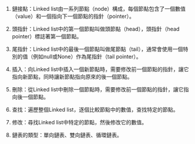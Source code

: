 

1. 鏈接點：Linked list由一系列節點（node）構成，每個節點包含了一個數值（value）和一個指向下一個節點的指針（pointer）。

2. 頭指針：Linked list中的第一個節點叫做頭節點（head），頭指針（head pointer）標誌著第一個節點。

3. 尾指針：Linked list中的最後一個節點叫做尾節點（tail），通常會使用一個特別的值（例如null或None）作為尾指針（tail pointer）。

4. 插入：向Linked list中插入一個新節點時，需要修改前一個節點的指針，讓它指向新節點，同時讓新節點指向原來的後一個節點。

5. 刪除：從Linked list中刪除一個節點時，需要修改前一個節點的指針，讓它指向後一個節點。

6. 查找：遍歷整個Linked list，逐個比較節點中的數值，查找特定的節點。

7. 修改：尋找Linked list中特定的節點，然後修改它的數值。

8. 鏈表的類型：單向鏈表、雙向鏈表、循環鏈表。